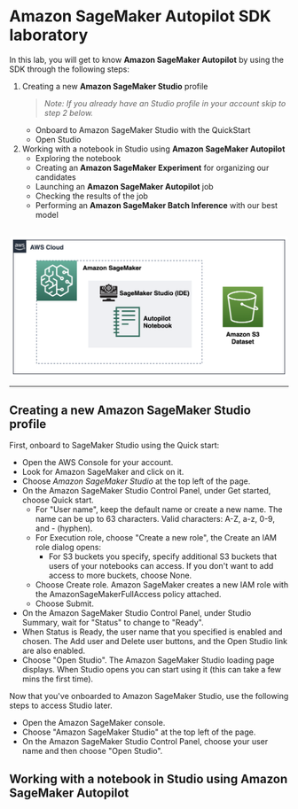 # Amazon SageMaker Autopilot SDK laboratory

In this lab, you will get to know **Amazon SageMaker Autopilot** by using the SDK through the following steps:
1. Creating a new **Amazon SageMaker Studio** profile
    >*Note: If you already have an Studio profile in your account skip to step 2 below.*
    * Onboard to Amazon SageMaker Studio with the QuickStart
    * Open Studio
2. Working with a notebook in Studio using **Amazon SageMaker Autopilot**
    * Exploring the notebook
    * Creating an **Amazon SageMaker Experiment** for organizing our candidates
    * Launching an **Amazon SageMaker Autopilot** job
    * Checking the results of the job
    * Performing an **Amazon SageMaker Batch Inference** with our best model

<br>
<div align="center">
    <img src="./arch.png" width="500" alt="Architecture"/>
</div>

-----------------

## **Creating a new Amazon SageMaker Studio profile**

First, onboard to SageMaker Studio using the Quick start:
* Open the AWS Console for your account.
* Look for Amazon SageMaker and click on it.
* Choose *Amazon SageMaker Studio* at the top left of the page.
* On the Amazon SageMaker Studio Control Panel, under Get started, choose Quick start.
    * For "User name", keep the default name or create a new name. The name can be up to 63 characters. Valid characters: A-Z, a-z, 0-9, and - (hyphen).
    * For Execution role, choose "Create a new role", the Create an IAM role dialog opens:
        * For S3 buckets you specify, specify additional S3 buckets that users of your notebooks can access. If you don't want to add access to more buckets, choose None.
    * Choose Create role. Amazon SageMaker creates a new IAM role with the AmazonSageMakerFullAccess policy attached.
    * Choose Submit.
* On the Amazon SageMaker Studio Control Panel, under Studio Summary, wait for "Status" to change to "Ready".
* When Status is Ready, the user name that you specified is enabled and chosen. The Add user and Delete user buttons, and the Open Studio link are also enabled.
* Choose "Open Studio". The Amazon SageMaker Studio loading page displays. When Studio opens you can start using it (this can take a few mins the first time).

Now that you've onboarded to Amazon SageMaker Studio, use the following steps to access Studio later.
* Open the Amazon SageMaker console.
* Choose "Amazon SageMaker Studio" at the top left of the page.
* On the Amazon SageMaker Studio Control Panel, choose your user name and then choose "Open Studio".

## **Working with a notebook in Studio using Amazon SageMaker Autopilot**

